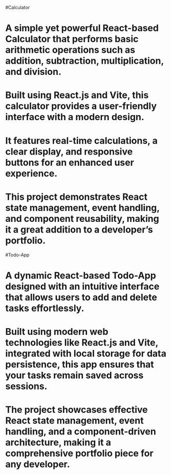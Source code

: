 #Calculator
# A simple yet powerful React-based Calculator that performs basic arithmetic operations such as addition, subtraction, multiplication, and division. 
# Built using React.js and Vite, this calculator provides a user-friendly interface with a modern design. 
# It features real-time calculations, a clear display, and responsive buttons for an enhanced user experience. 
# This project demonstrates React state management, event handling, and component reusability, making it a great addition to a developer’s portfolio.


#Todo-App
# A dynamic React-based Todo-App designed with an intuitive interface that allows users to add and delete tasks effortlessly. 
# Built using modern web technologies like React.js and Vite, integrated with local storage for data persistence, this app ensures that your tasks remain saved across sessions. 
# The project showcases effective React state management, event handling, and a component-driven architecture, making it a comprehensive portfolio piece for any developer.
